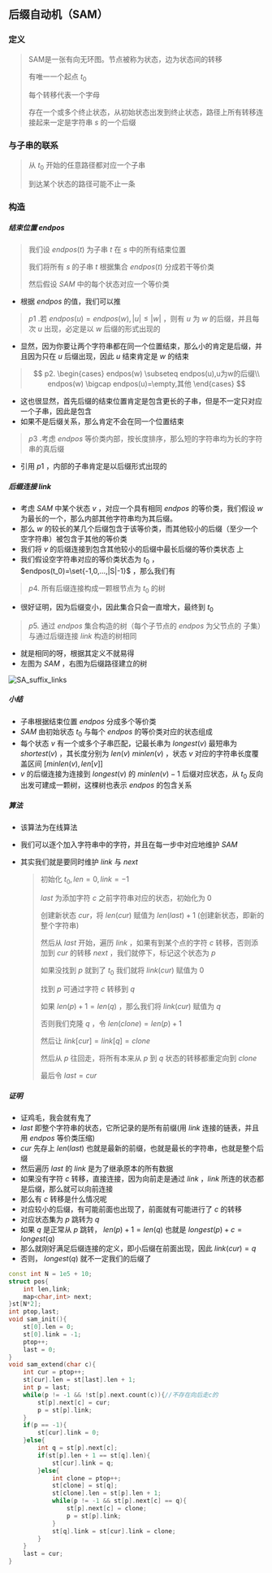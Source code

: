 ## 后缀自动机（SAM）

### 定义

> SAM是一张有向无环图。节点被称为状态，边为状态间的转移
>
> 有唯一一个起点 $t_0$
>
> 每个转移代表一个字母
>
> 存在一个或多个终止状态，从初始状态出发到终止状态，路径上所有转移连接起来一定是字符串 $s$ 的一个后缀

### 与子串的联系

> 从 $t_0$ 开始的任意路径都对应一个子串
>
> 到达某个状态的路径可能不止一条

### 构造

##### 结束位置 $endpos$

> 我们设 $endpos(t)$ 为子串 $t$ 在 $s$ 中的所有结束位置
>
> 我们将所有 $s$ 的子串 $t$ 根据集合 $endpos(t)$ 分成若干等价类
>
> 然后假设 $SAM$ 中的每个状态对应一个等价类

* 根据 $endpos$ 的值，我们可以推

>  $p1$ .若 $endpos(u)=endpos(w),|u|\leq|w|$ ，则有 $u$ 为 $w$ 的后缀，并且每次 $u$ 出现，必定是以 $w$ 后缀的形式出现的

* 显然，因为你要让两个字符串都在同一个位置结束，那么小的肯定是后缀，并且因为只在 $u$ 后缀出现，因此 $u$ 结束肯定是 $w$ 的结束

>$$
>p2.
>\begin{cases}
>endpos(w) \subseteq endpos(u),u为w的后缀\\
>endpos(w) \bigcap endpos(u)=\empty,其他
>\end{cases}
>$$

* 这也很显然，首先后缀的结束位置肯定是包含更长的子串，但是不一定只对应一个子串，因此是包含
* 如果不是后缀关系，那么肯定不会在同一个位置结束

> $p3$ .考虑 $endpos$ 等价类内部，按长度排序，那么短的字符串均为长的字符串的真后缀

* 引用 $p1$ ，内部的子串肯定是以后缀形式出现的

##### 后缀连接 $link$

* 考虑 $SAM$ 中某个状态 $v$ ，对应一个具有相同 $endpos$ 的等价类，我们假设 $w$ 为最长的一个，那么内部其他字符串均为其后缀。
* 那么 $w$ 的较长的某几个后缀包含于该等价类，而其他较小的后缀（至少一个空字符串）被包含于其他的等价类
* 我们将 $v$ 的后缀连接到包含其他较小的后缀中最长后缀的等价类状态 上
* 我们假设空字符串对应的等价类状态为 $t_0$ ，$endpos(t_0)=\set{-1,0,...,|S|-1}$ ，那么我们有

>  $p4$. 所有后缀连接构成一颗根节点为 $t_0$ 的树

* 很好证明，因为后缀变小，因此集合只会一直增大，最终到 $t_0$

>  $p5$. 通过 $endpos$ 集合构造的树（每个子节点的 $endpos$ 为父节点的 子集）与通过后缀连接 $link$ 构造的树相同

* 就是相同的呀，根据其定义不就易得
* 左图为 $SAM$ ，右图为后缀路径建立的树

![SA_suffix_links](C:\Users\Administrator\Desktop\markdown\c++\算法\字符串\SA_suffix_links.svg)

##### 小结

* 子串根据结束位置 $endpos$ 分成多个等价类
*  $SAM$ 由初始状态 $t_0$ 与每个 $endpos$ 的等价类对应的状态组成
* 每个状态 $v$ 有一个或多个子串匹配，记最长串为 $longest(v)$ 最短串为 $shortest(v)$ ，其长度分别为 $len(v)$ $minlen(v)$ ，状态 $v$ 对应的字符串长度覆盖区间 $[minlen(v),len[v]]$
*  $v$ 的后缀连接为连接到 $longest(v)$ 的 $minlen(v)-1$ 后缀对应状态，从 $t_0$ 反向出发可建成一颗树，这棵树也表示 $endpos$ 的包含关系

##### 算法

* 该算法为在线算法

* 我们可以逐个加入字符串中的字符，并且在每一步中对应地维护 $SAM$

* 其实我们就是要同时维护 $link$ 与 $next$

  > 初始化 $t_0,len=0,link=-1$ 
  >
  >  $last$ 为添加字符 $c$ 之前字符串对应的状态，初始化为 $0$
  >
  > 创建新状态 $cur$，将 $len(cur)$ 赋值为 $len(last)+1$ (创建新状态，即新的整个字符串)
  >
  > 然后从 $last$ 开始，遍历 $link$ ，如果有到某个点的字符 $c$ 转移，否则添加到 $cur$ 的转移 $next$ ，我们就停下，标记这个状态为 $p$
  >
  > 如果没找到 $p$ 就到了 $t_0$ 我们就将 $link(cur)$ 赋值为 $0$ 
  >
  > 找到 $p$ 可通过字符 $c$ 转移到 $q$
  >
  > 如果 $len(p)+1=len(q)$ ，那么我们将 $link(cur)$ 赋值为 $q$
  >
  > 否则我们克隆 $q$ ，令 $len(clone)=len(p)+1$
  >
  > 然后让 $link[cur]=link[q]=clone$
  >
  > 然后从 $p$ 往回走，将所有本来从 $p$ 到 $q$ 状态的转移都重定向到 $clone$
  >
  > 最后令 $last=cur$

##### 证明

* 证鸡毛，我会就有鬼了
*  $last$ 即整个字符串的状态，它所记录的是所有前缀(用 $link$ 连接的链表，并且用 $endpos$ 等价类压缩)
*  $cur$ 先存上 $len(last)$ 也就是最新的前缀，也就是最长的字符串，也就是整个后缀
* 然后遍历 $last$ 的 $link$ 是为了继承原本的所有数据
* 如果没有字符 $c$ 转移，直接连接，因为向前走是通过 $link$ ，$link$ 所连的状态都是后缀，那么就可以向前连接
* 那么有 $c$ 转移是什么情况呢
* 对应较小的后缀，有可能前面也出现了，前面就有可能进行了 $c$ 的转移
* 对应状态集为 $p$ 跳转为 $q$
* 如果 $q$ 是正常从 $p$ 跳转， $len(p)+1=len(q)$ 也就是 $longest(p)+c=longest(q)$
* 那么就刚好满足后缀连接的定义，即小后缀在前面出现，因此 $link(cur)=q$
* 否则， $longest(q)$ 就不一定我们的后缀了

```cpp
const int N = 1e5 + 10;
struct pos{
	int len,link;
	map<char,int> next;
}st[N*2];
int ptop,last;
void sam_init(){
	st[0].len = 0;
	st[0].link = -1;
	ptop++;
	last = 0;
}
void sam_extend(char c){
	int cur = ptop++;
	st[cur].len = st[last].len + 1;
	int p = last;
	while(p != -1 && !st[p].next.count(c)){//不存在向后走c的
		st[p].next[c] = cur;
		p = st[p].link;
	}
	if(p == -1){
		st[cur].link = 0;
	}else{
		int q = st[p].next[c];
		if(st[p].len + 1 == st[q].len){
			st[cur].link = q;
		}else{
			int clone = ptop++;
			st[clone] = st[q];
			st[clone].len = st[p].len + 1;
			while(p != -1 && st[p].next[c] == q){
				st[p].next[c] = clone;
				p = st[p].link;
			}
			st[q].link = st[cur].link = clone;
		}
	}
	last = cur;
}
```

